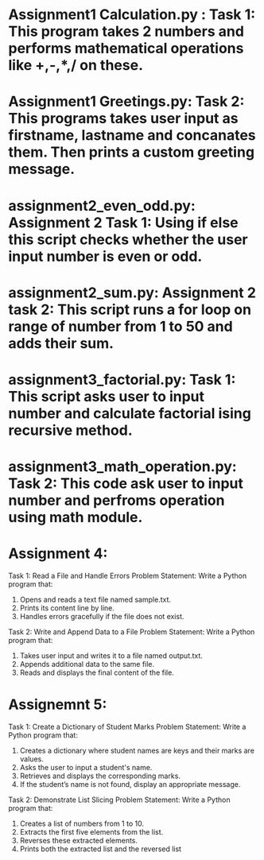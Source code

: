 # Assignment1  Calculation.py : Task 1: This program takes 2 numbers and performs mathematical operations like +,-,*,/ on these.
# Assignment1  Greetings.py: Task 2: This programs takes user input as firstname, lastname and concanates them. Then prints a custom greeting message.
# assignment2_even_odd.py: Assignment 2 Task 1: Using if else this script checks whether the user input number is even or odd.
# assignment2_sum.py: Assignment 2 task 2: This script runs a for loop on range of number from 1 to 50 and adds their sum. 
# assignment3_factorial.py: Task 1: This script asks user to input number and calculate factorial ising recursive method.
# assignment3_math_operation.py: Task 2: This code ask user to input number and perfroms operation using math module.
# Assignment 4:
Task 1: Read a File and Handle Errors
Problem Statement: Write a Python program that:
1. Opens and reads a text file named sample.txt.
2. Prints its content line by line.
3. Handles errors gracefully if the file does not exist.

Task 2: Write and Append Data to a File
Problem Statement: Write a Python program that:
1. Takes user input and writes it to a file named output.txt.
2. Appends additional data to the same file.
3. Reads and displays the final content of the file.

# Assignemnt 5:
Task 1: Create a Dictionary of Student Marks
Problem Statement: Write a Python program that:
1. Creates a dictionary where student names are keys and their marks are values.
2. Asks the user to input a student's name.
3. Retrieves and displays the corresponding marks.
4. If the student’s name is not found, display an appropriate message.
 
Task 2: Demonstrate List Slicing
Problem Statement: Write a Python program that:
1. Creates a list of numbers from 1 to 10.
2. Extracts the first five elements from the list.
3. Reverses these extracted elements.
4. Prints both the extracted list and the reversed list
 
